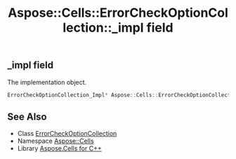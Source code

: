 ﻿---
title: Aspose::Cells::ErrorCheckOptionCollection::_impl field
linktitle: _impl
second_title: Aspose.Cells for C++ API Reference
description: 'Aspose::Cells::ErrorCheckOptionCollection::_impl field. The implementation object in C++.'
type: docs
weight: 900
url: /cpp/aspose.cells/errorcheckoptioncollection/_impl/
---
## _impl field


The implementation object.

```cpp
ErrorCheckOptionCollection_Impl* Aspose::Cells::ErrorCheckOptionCollection::_impl
```

## See Also

* Class [ErrorCheckOptionCollection](../)
* Namespace [Aspose::Cells](../../)
* Library [Aspose.Cells for C++](../../../)
